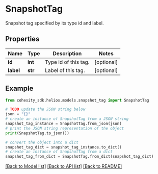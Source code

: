 # SnapshotTag

Snapshot tag specified by its type id and label.

## Properties

Name | Type | Description | Notes
------------ | ------------- | ------------- | -------------
**id** | **int** | Type id of this tag. | [optional] 
**label** | **str** | Label of this tag. | [optional] 

## Example

```python
from cohesity_sdk.helios.models.snapshot_tag import SnapshotTag

# TODO update the JSON string below
json = "{}"
# create an instance of SnapshotTag from a JSON string
snapshot_tag_instance = SnapshotTag.from_json(json)
# print the JSON string representation of the object
print(SnapshotTag.to_json())

# convert the object into a dict
snapshot_tag_dict = snapshot_tag_instance.to_dict()
# create an instance of SnapshotTag from a dict
snapshot_tag_from_dict = SnapshotTag.from_dict(snapshot_tag_dict)
```
[[Back to Model list]](../README.md#documentation-for-models) [[Back to API list]](../README.md#documentation-for-api-endpoints) [[Back to README]](../README.md)


